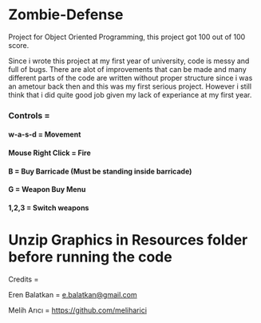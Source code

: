 # Zombie-Defense
Project for Object Oriented Programming, this project got 100 out of 100 score.

Since i wrote this project at my first year of university, code is messy and full of bugs. There are alot of improvements that can be
made and many different parts of the code are written without proper structure since i was an ametour back then and this was my first 
serious project. However i still think that i did quite good job given my lack of experiance at my first year.

### Controls =
#### w-a-s-d = Movement
#### Mouse Right Click = Fire
#### B = Buy Barricade (Must be standing inside barricade)
#### G = Weapon Buy Menu
#### 1,2,3 = Switch weapons

# Unzip Graphics in Resources folder before running the code

Credits =

Eren Balatkan = e.balatkan@gmail.com

Melih Arıcı = https://github.com/meliharici
